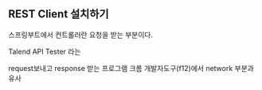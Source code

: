## REST Client 설치하기



스프링부트에서 컨트롤러란 요청을 받는 부분이다.



Talend API Tester 라는

request보내고 response 받는 프로그램 크롬 개발자도구(f12)에서 network 부분과 유사



